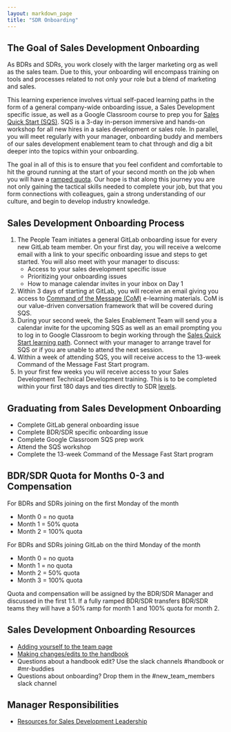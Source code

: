```yaml
---
layout: markdown_page
title: "SDR Onboarding"
---
```


## The Goal of Sales Development Onboarding
As BDRs and SDRs, you work closely with the larger marketing org as well as the sales team. Due to this, your onboarding will encompass training on tools and processes related to not only your role but a blend of marketing and sales. 

This learning experience involves virtual self-paced learning paths in the form of a general company-wide onboarding issue, a Sales Development specific issue, as well as a Google Classroom course to prep you for [Sales Quick Start (SQS)](/handbook/sales/onboarding/SQS-workshop/). SQS is a 3-day in-person immersive and hands-on workshop for all new hires in a sales development or sales role. In parallel, you will meet regularly with your manager, onboarding buddy and members of our sales development enablement team to chat through and dig a bit deeper into the topics within your onboarding. 

The goal in all of this is to ensure that you feel confident and comfortable to hit the ground running at the start of your second month on the job when you will have a [ramped quota](/handbook/marketing/revenue-marketing/sdr/#bdr-and-sdr-compensation-and-quota). Our hope is that along this journey you are not only gaining the tactical skills needed to complete your job, but that you form connections with colleagues, gain a strong understanding of our culture, and begin to develop industry knowledge.

## Sales Development Onboarding Process

1.  The People Team initiates a general GitLab onboarding issue for every new GitLab team member. On your first day, you will receive a welcome email with a link to your specific onboarding issue and steps to get started. You will also meet with your manager to discuss:
    * Access to your sales development specific issue
    * Prioritizing your onboarding issues
    * How to manage calendar invites in your inbox on Day 1
1.  Within 3 days of starting at GitLab, you will receive an email giving you access to [Command of the Message (CoM)](/handbook/sales/command-of-the-message/) e-learning materials. CoM is our value-driven conversation framework that will be covered during SQS.
1.  During your second week, the Sales Enablement Team will send you a calendar invite for the upcoming SQS as well as an email prompting you to log in to Google Classroom to begin working through the [Sales Quick Start learning path](/handbook/sales/onboarding/sales-learning-path/). Connect with your manager to arrange travel for SQS or if you are unable to attend the next session.
2.  Within a week of attending SQS, you will receive access to the 13-week Command of the Message Fast Start program.
3.  In your first few weeks you will receive access to your Sales Development Technical Development training. This is to be completed within your first 180 days and ties directly to SDR [levels](https://about.gitlab.com/job-families/marketing/sales-development-representative/#levels). 

## Graduating from Sales Development Onboarding
* Complete GitLab general onboarding issue
* Complete BDR/SDR specific onboarding issue
* Complete Google Classroom SQS prep work
* Attend the SQS workshop
* Complete the 13-week Command of the Message Fast Start program 

## BDR/SDR Quota for Months 0-3 and Compensation 
For BDRs and SDRs joining on the first Monday of the month
* Month 0 = no quota
* Month 1 = 50% quota 
* Month 2 = 100% quota 

For BDRs and SDRs joining GitLab on the third Monday of the month 
* Month 0 = no quota
* Month 1 = no quota
* Month 2 = 50% quota 
* Month 3 = 100% quota  

Quota and compensation will be assigned by the BDR/SDR Manager and discussed in the first 1:1. If a fully ramped BDR/SDR transfers BDR/SDR teams they will have a 50% ramp for month 1 and 100% quota for month 2. 

## Sales Development Onboarding Resources
- [Adding yourself to the team page](/handbook/git-page-update/#12-add-yourself-to-the-team-page)
- [Making changes/edits to the handbook](/handbook/marketing/revenue-marketing/sdr/#making-changes-to-the-gitlab-handbook-for-sdrs)
- Questions about a handbook edit? Use the slack channels #handbook or #mr-buddies
- Questions about onboarding? Drop them in the #new_team_members slack channel

## Manager Responsibilities
- [Resources for Sales Development Leadership](/handbook/marketing/revenue-marketing/sdr/sdr-manager-resources/#onboarding)

